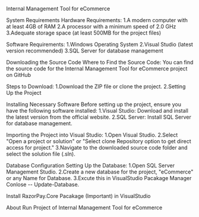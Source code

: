 Internal Management Tool for eCommerce

System Requirements Hardware Requirements: 1.A modern computer with at least 4GB of RAM 2.A processor with a minimum speed of 2.0 GHz 3.Adequate storage space (at least 500MB for the project files)

Software Requirements: 1.Windows Operating System 2.Visual Studio (latest version recommended) 3.SQL Server for database management

Downloading the Source Code Where to Find the Source Code: You can find the source code for the Internal Management Tool for eCommerce project on GitHub

Steps to Download: 1.Download the ZIP file or clone the project. 2.Setting Up the Project

Installing Necessary Software Before setting up the project, ensure you have the following software installed: 1.Visual Studio: Download and install the latest version from the official website. 2.SQL Server: Install SQL Server for database management.

Importing the Project into Visual Studio: 1.Open Visual Studio. 2.Select "Open a project or solution" or "Select clone Repository option to get direct access for project." 3.Navigate to the downloaded source code folder and select the solution file (.sln).

Database Configuration Setting Up the Database: 1.Open SQL Server Management Studio. 2.Create a new database for the project, "eCommerce" or any Name for Database. 3.Excute this in VisualStudio Pacakage Manager Conlose -- Update-Database.

Install RazorPay.Core Pacakage (Important) in VisualStudio

About Run Project of Internal Management Tool for eCommerce
